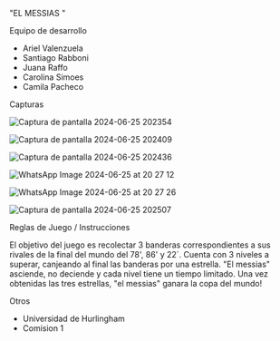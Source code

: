 "EL MESSIAS "

 Equipo de desarrollo
- Ariel Valenzuela 
- Santiago Rabboni
- Juana Raffo
- Carolina Simoes 
- Camila Pacheco 

Capturas

![Captura de pantalla 2024-06-25 202354](https://github.com/obj1-unahur-2024s1/TPGameIntegrador-los-messias/assets/141784320/efc5608b-43fd-4c52-a2d1-efa9b4e7b4f4)

![Captura de pantalla 2024-06-25 202409](https://github.com/obj1-unahur-2024s1/TPGameIntegrador-los-messias/assets/141784320/32a18799-bb47-4a40-b4ac-308553e8d4b5)

![Captura de pantalla 2024-06-25 202436](https://github.com/obj1-unahur-2024s1/TPGameIntegrador-los-messias/assets/141784320/a4eed79e-4275-43f2-922f-39725575b52f)

![WhatsApp Image 2024-06-25 at 20 27 12](https://github.com/obj1-unahur-2024s1/TPGameIntegrador-los-messias/assets/141784320/5125ff63-c5dd-41dc-947a-d0e48111cf45)

![WhatsApp Image 2024-06-25 at 20 27 26](https://github.com/obj1-unahur-2024s1/TPGameIntegrador-los-messias/assets/141784320/60d304e5-9d1b-4bef-841a-04c5110ec635)

![Captura de pantalla 2024-06-25 202507](https://github.com/obj1-unahur-2024s1/TPGameIntegrador-los-messias/assets/141784320/936cecb6-4642-4143-8248-54985df9d625)


 Reglas de Juego / Instrucciones

El objetivo del juego es recolectar 3 banderas correspondientes a sus rivales de la final del mundo del 78', 86' y 22´. 
Cuenta con 3 niveles a superar, canjeando al final las banderas por una estrella. "El messias" asciende, no deciende y
cada nivel tiene un tiempo limitado. 
Una vez obtenidas las tres estrellas, "el messias" ganara la copa del mundo! 


Otros

  - Universidad de Hurlingham
  - Comision 1
